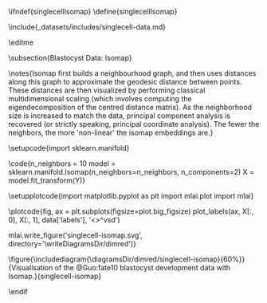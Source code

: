 \ifndef{singlecellIsomap}
\define{singlecellIsomap}

\include{_datasets/includes/singlecell-data.md}

\editme

\subsection{Blastocyst Data: Isomap}

\notes{Isomap first builds a neighbourhood graph, and then uses distances along this graph to approximate the geodesic distance between points. These distances are then visualized by performing classical multidimensional scaling (which involves computing the eigendecomposition of the centred distance matrix). As the neighborhood size is increased to match the data, principal component analysis is recovered (or strictly speaking, principal coordinate analysis). The fewer the neighbors, the more 'non-linear' the isomap embeddings are.}


\setupcode{import sklearn.manifold}

\code{n_neighbors = 10
model = sklearn.manifold.Isomap(n_neighbors=n_neighbors, n_components=2)
X = model.fit_transform(Y)}

\setupplotcode{import matplotlib.pyplot as plt
import mlai.plot
import mlai}

\plotcode{fig, ax = plt.subplots(figsize=plot.big_figsize)
plot_labels(ax, X[:, 0], X[:, 1], data['labels'], '<>^vsd')


mlai.write_figure('singlecell-isomap.svg', directory='\writeDiagramsDir/dimred')}

\figure{\includediagram{\diagramsDir/dimred/singlecell-isomap}{60%}}{Visualisation of the @Guo:fate10 blastocyst development data with Isomap.}{singlecell-isomap}


\endif
